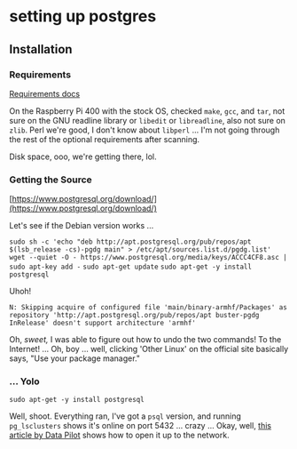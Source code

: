 # setting up postgres

## Installation

### Requirements

[Requirements docs](https://www.postgresql.org/docs/current/install-requirements.html)

On the Raspberry Pi 400 with the stock OS, checked `make`, `gcc`, and `tar`, not sure on the GNU readline library or `libedit` or `libreadline`, also not sure on `zlib`. Perl we're good, I don't know about `libperl` ... I'm not going through the rest of the optional requirements after scanning.

Disk space, ooo, we're getting there, lol.

### Getting the Source

[https://www.postgresql.org/download/](https://www.postgresql.org/download/)

Let's see if the Debian version works ...

`sudo sh -c 'echo "deb http://apt.postgresql.org/pub/repos/apt $(lsb_release -cs)-pgdg main" > /etc/apt/sources.list.d/pgdg.list'`
`wget --quiet -O - https://www.postgresql.org/media/keys/ACCC4CF8.asc | sudo apt-key add -`
`sudo apt-get update`
`sudo apt-get -y install postgresql`

Uhoh!

`N: Skipping acquire of configured file 'main/binary-armhf/Packages' as repository 'http://apt.postgresql.org/pub/repos/apt buster-pgdg InRelease' doesn't support architecture 'armhf'`

Oh, _sweet,_ I was able to figure out how to undo the two commands! To the Internet! ... Oh, boy ... well, clicking 'Other Linux' on the official site basically says, "Use your package manager."

### ... Yolo

`sudo apt-get -y install postgresql`

Well, shoot. Everything ran, I've got a `psql` version, and running `pg_lsclusters` shows it's online on port 5432 ... crazy ... Okay, well, [this article by Data Pilot](https://kb.objectrocket.com/postgresql/how-to-install-and-set-up-postgresql-on-a-raspberry-pi-part-2-1165) shows how to open it up to the network.
